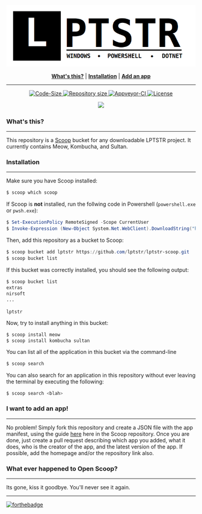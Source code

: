 <p align="center"><img src="https://raw.githubusercontent.com/lptstr/logos/master/with-tagline.png" alt="logo"/></p>
<p align="center">
<b><a href="https://github.com/lptstr/lptstr-scoop#whats-this">What's this?</a></b>
|
<b><a href="https://github.com/lptstr/lptstr-scoop#installation">Installation</a></b>
|
<b><a href="https://github.com/lptstr/lptstr-scoop#i-want-to-add-an-app">Add an app</a></b>
</p>

- - -
<p align="center"><a href="https://github.com/lptstr/lptstr-scoop">
    <a href="https://github.com/lptstr/lptstr-scoop" >
        <img src="https://img.shields.io/github/languages/code-size/lptstr/lptstr-scoop.svg?style=for-the-badge" alt="Code-Size" />
    </a>
    <a href="https://github.com/lptstr/lptstr-scoop">
        <img src="https://img.shields.io/github/repo-size/lptstr/lptstr-scoop.svg?style=for-the-badge" alt="Repository size" />
    </a>
    <a href="">
        <img src="https://img.shields.io/appveyor/ci/lptstr/lptstr-scoop.svg?style=for-the-badge" alt="Appveyor-CI" />
    </a>
    <a href="https://github.com/lptstr/lptstr-scoop/blob/master/LICENSE">
        <img src="https://img.shields.io/github/license/lptstr/lptstr-scoop.svg?style=for-the-badge" alt="License" />
    </a>
</p>
<p align="center">
    <a href="http://spacemacs.org">
        <img src="https://lptstr.github.io/lptstr-images/badges/made-with-wordpad.svg" />
    </a>
</p>

### What's this?
---
This repository is a [Scoop](http://scoop.sh/) bucket for any downloadable LPTSTR project. It currently contains Meow, Kombucha, and Sultan.

### Installation
---
Make sure you have Scoop installed:
```powershell
$ scoop which scoop
```

If Scoop is **not** installed, run the follwing code in Powershell (`powershell.exe` or `pwsh.exe`):
```powershell
$ Set-ExecutionPolicy RemoteSigned -Scope CurrentUser
$ Invoke-Expression (New-Object System.Net.WebClient).DownloadString("http://get.scoop.sh"
```

Then, add this repository as a bucket to Scoop:
```powershell
$ scoop bucket add lptstr https://github.com/lptstr/lptstr-scoop.git
$ scoop bucket list
```
If this bucket was correctly installed, you should see the following output:
```
$ scoop bucket list
extras
nirsoft
...

lptstr
```
Now, try to install anything in this bucket:
```
$ scoop install meow
$ scoop install kombucha sultan
```

You can list all of the application in this bucket via the command-line
```powershell
$ scoop search
```

You can also search for an application in this repository without ever leaving the terminal by executing the following:
```powershell
$ scoop search <blah>
```

### I want to add an app!
---
No problem! Simply fork this repository and create a JSON file with the app manifest, using the guide [here](https://github.com/lukesampson/scoop/wiki/App-Manifests) here in the Scoop repository.
Once you are done, just create a pull request describing which app you added, what it does, who is the creator of the app, and the latest version of the app. If possible, add the homepage and/or the repository link also.

### What ever happened to Open Scoop?
---
Its gone, kiss it goodbye. You'll never see it again.

---
[![forthebadge](https://forthebadge.com/images/badges/powered-by-comcast.svg)](https://forthebadge.com)
